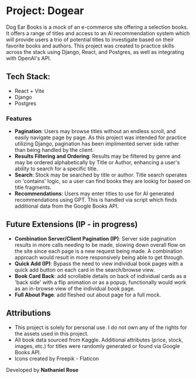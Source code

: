 # Project: Dogear

Dog Ear Books is a mock of an e-commerce site offering a selection books. It offers a range of titles and access to an AI recommendation system which will provide users a trio of potential titles to investigate based on their favorite books and authors. This project was created to practice skills across the stack using Django, React, and Postgres, as well as integrating with OpenAI's API. 

## Tech Stack:
-   React + Vite
-   Django
-   Postgres

### Features
- **Pagination**: Users may browse titles without an endless scroll, and easily navigate page by page. As this project was intended for practice utilizing Django, pagination has been implimented server side rather than being handled by the client. 
- **Results Filtering and Ordering**: Results may be filtered by genre and may be ordered alphabetically by Title or Author, enhancing a user's ability to search for a specific title.
- **Search**: Stock may be searched by title or author. Title search operates on 'contains' logic, so a user can find books they are lookig for based on title fragments. 
- **Recommendations**: Users may enter titles to use for AI generated recommendations using GPT. This is handled via script which finds additional data from the Google Books API.

## Future Extensions (IP - in progress)
- **Combination Server/Client Pagination (IP)**: Server side pagination results in more calls needing to be made, slowing down overall flow on the site since each page is a new request being made. A combination approach would result in more responsively being able to get through.
- **Quick Add (IP)**: Bypass the need to view individual book pages with a quick add button on each card in the search/browse view.
- **Book Card Back**: add scrollable details on back of individual cards as a 'back side' with a flip animation or as a popup, functionally would work as an in-browse view of the individual book page.
- **Full About Page**: add fleshed out about page for a full mock.

## Attributions
- This project is solely for personal use. I do not own any of the rights for the assets used in this project.
- All book data sourced from Kaggle. Additional attributes (price, stock, images, etc.) for titles were randomly generated or found via Google Books API. 
- Icons created by Freepik - Flaticon


Developed by **Nathaniel Rose**
